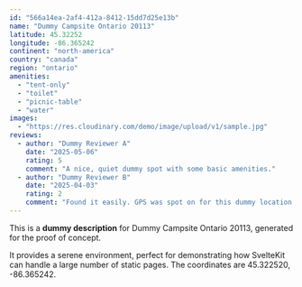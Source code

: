 ```yaml
---
id: "566a14ea-2af4-412a-8412-15dd7d25e13b"
name: "Dummy Campsite Ontario 20113"
latitude: 45.32252
longitude: -86.365242
continent: "north-america"
country: "canada"
region: "ontario"
amenities:
  - "tent-only"
  - "toilet"
  - "picnic-table"
  - "water"
images:
  - "https://res.cloudinary.com/demo/image/upload/v1/sample.jpg"
reviews:
  - author: "Dummy Reviewer A"
    date: "2025-05-06"
    rating: 5
    comment: "A nice, quiet dummy spot with some basic amenities."
  - author: "Dummy Reviewer B"
    date: "2025-04-03"
    rating: 2
    comment: "Found it easily. GPS was spot on for this dummy location."
---
```


This is a **dummy description** for Dummy Campsite Ontario 20113, generated for the proof of concept.

It provides a serene environment, perfect for demonstrating how SvelteKit can handle a large number of static pages. The coordinates are 45.322520, -86.365242.

